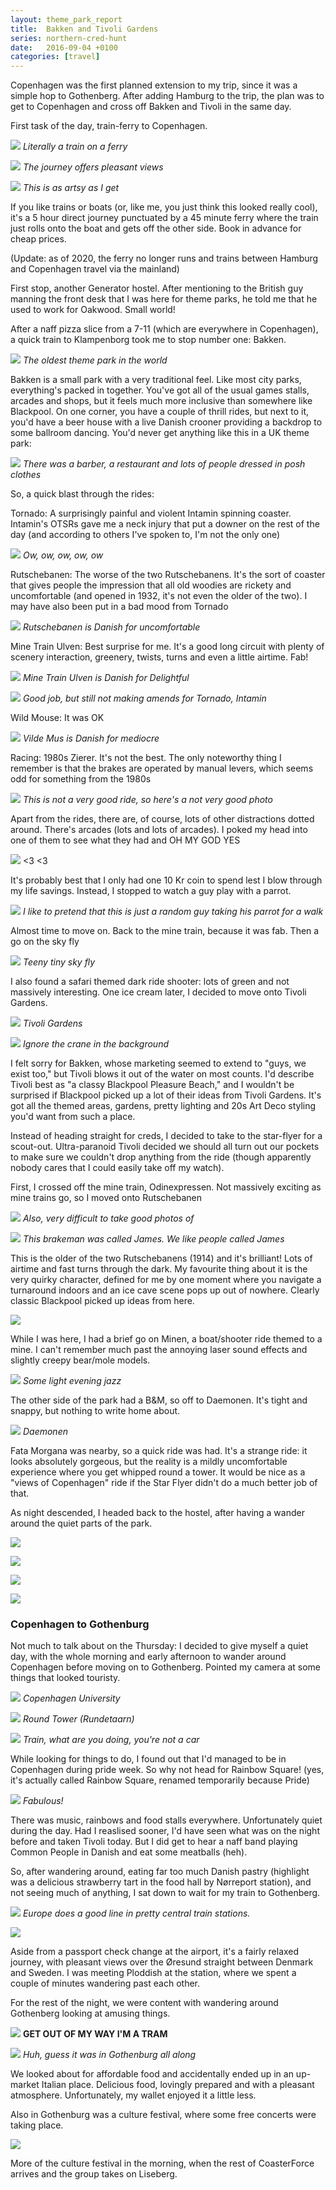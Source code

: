 ```yaml
---
layout: theme_park_report
title:  Bakken and Tivoli Gardens
series: northern-cred-hunt
date:   2016-09-04 +0100
categories: [travel]
---
```


Copenhagen was the first planned extension to my trip, since it was a simple hop to Gothenberg. After adding Hamburg to the trip, the plan was to get to Copenhagen and cross off Bakken and Tivoli in the same day.

First task of the day, train-ferry to Copenhagen.

![](http://i.imgur.com/gf7aqxF.jpg)
*Literally a train on a ferry*

![](http://i.imgur.com/OGOZC2e.jpg)
*The journey offers pleasant views*

![](http://i.imgur.com/gamYtTH.jpg)
*This is as artsy as I get*

If you like trains or boats (or, like me, you just think this looked really cool), it's a 5 hour direct journey punctuated by a 45 minute ferry where the train just rolls onto the boat and gets off the other side. Book in advance for cheap prices.

(Update: as of 2020, the ferry no longer runs and trains between Hamburg and Copenhagen travel via the mainland)

First stop, another Generator hostel. After mentioning to the British guy manning the front desk that I was here for theme parks, he told me that he used to work for Oakwood. Small world!

After a naff pizza slice from a 7-11 (which are everywhere in Copenhagen), a quick train to Klampenborg took me to stop number one: Bakken.

![](http://i.imgur.com/9quP3u2.jpg)
*The oldest theme park in the world*

Bakken is a small park with a very traditional feel. Like most city parks, everything's packed in together. You've got all of the usual games stalls, arcades and shops, but it feels much more inclusive than somewhere like Blackpool. On one corner, you have a couple of thrill rides, but next to it, you'd have a beer house with a live Danish crooner providing a backdrop to some ballroom dancing. You'd never get anything like this in a UK theme park:

![](http://i.imgur.com/v7GfFON.jpg)
*There was a barber, a restaurant and lots of people dressed in posh clothes*

So, a quick blast through the rides:

Tornado: A surprisingly painful and violent Intamin spinning coaster. Intamin's OTSRs gave me a neck injury that put a downer on the rest of the day (and according to others I've spoken to, I'm not the only one)

![](http://i.imgur.com/dZvOvmM.jpg)
*Ow, ow, ow, ow, ow*

Rutschebanen: The worse of the two Rutschebanens. It's the sort of coaster that gives people the impression that all old woodies are rickety and uncomfortable (and opened in 1932, it's not even the older of the two). I may have also been put in a bad mood from Tornado

![](http://i.imgur.com/UUtTCfJ.jpg)
*Rutschebanen is Danish for uncomfortable*

Mine Train Ulven: Best surprise for me. It's a good long circuit with plenty of scenery interaction, greenery, twists, turns and even a little airtime. Fab!

![](http://i.imgur.com/tuDaY52.jpg)
*Mine Train Ulven is Danish for Delightful*

![](http://i.imgur.com/Nj0HZFa.jpg)
*Good job, but still not making amends for Tornado, Intamin*

Wild Mouse: It was OK

![](http://i.imgur.com/uO6YdX8.jpg)
*Vilde Mus is Danish for mediocre*

Racing: 1980s Zierer. It's not the best. The only noteworthy thing I remember is that the brakes are operated by manual levers, which seems odd for something from the 1980s

![](http://i.imgur.com/MstDsNe.jpg)
*This is not a very good ride, so here's a not very good photo*

Apart from the rides, there are, of course, lots of other distractions dotted around. There's arcades (lots and lots of arcades). I poked my head into one of them to see what they had and OH MY GOD YES

![](http://i.imgur.com/peXeFsC.jpg)
<3 <3

It's probably best that I only had one 10 Kr coin to spend lest I blow through my life savings. Instead, I stopped to watch a guy play with a parrot.

![](http://i.imgur.com/8CeaQpZ.jpg)
*I like to pretend that this is just a random guy taking his parrot for a walk*

Almost time to move on. Back to the mine train, because it was fab. Then a go on the sky fly

![](http://i.imgur.com/beuCftK.jpg)
*Teeny tiny sky fly*

I also found a safari themed dark ride shooter: lots of green and not massively interesting. One ice cream later, I decided to move onto Tivoli Gardens.

![](http://i.imgur.com/uwKsr6d.jpg)
*Tivoli Gardens*

![](http://i.imgur.com/OJTKAwv.jpg)
*Ignore the crane in the background*

I felt sorry for Bakken, whose marketing seemed to extend to "guys, we exist too," but Tivoli blows it out of the water on most counts. I'd describe Tivoli best as "a classy Blackpool Pleasure Beach," and I wouldn't be surprised if Blackpool picked up a lot of their ideas from Tivoli Gardens. It's got all the themed areas, gardens, pretty lighting and 20s Art Deco styling you'd want from such a place.

Instead of heading straight for creds, I decided to take to the star-flyer for a scout-out. Ultra-paranoid Tivoli decided we should all turn out our pockets to make sure we couldn't drop anything from the ride (though apparently nobody cares that I could easily take off my watch).

First, I crossed off the mine train, Odinexpressen. Not massively exciting as mine trains go, so I moved onto Rutschebanen

![](http://i.imgur.com/8KXiLCv.jpg)
*Also, very difficult to take good photos of*

![](http://i.imgur.com/oTMqT9V.jpg)
*This brakeman was called James. We like people called James*

This is the older of the two Rutschebanens (1914) and it's brilliant! Lots of airtime and fast turns through the dark. My favourite thing about it is the very quirky character, defined for me by one moment where you navigate a turnaround indoors and an ice cave scene pops up out of nowhere. Clearly classic Blackpool picked up ideas from here.

![](http://i.imgur.com/i0ov5jn.jpg)

While I was here, I had a brief go on Minen, a boat/shooter ride themed to a mine. I can't remember much past the annoying laser sound effects and slightly creepy bear/mole models.

![](http://i.imgur.com/AS02CSP.jpg)
*Some light evening jazz*

The other side of the park had a B&M, so off to Daemonen. It's tight and snappy, but nothing to write home about.

![](http://i.imgur.com/nf3pq34.jpg)
*Daemonen*

Fata Morgana was nearby, so a quick ride was had. It's a strange ride: it looks absolutely gorgeous, but the reality is a mildly uncomfortable experience where you get whipped round a tower. It would be nice as a "views of Copenhagen" ride if the Star Flyer didn't do a much better job of that.

As night descended, I headed back to the hostel, after having a wander around the quiet parts of the park.

![](http://i.imgur.com/hT5kWvs.jpg)

![](http://i.imgur.com/SM6B8k1.jpg)

![](http://i.imgur.com/NfTGO1O.jpg)

![](http://i.imgur.com/V4aL2hF.jpg)


### Copenhagen to Gothenburg

Not much to talk about on the Thursday: I decided to give myself a quiet day, with the whole morning and early afternoon to wander around Copenhagen before moving on to Gothenberg. Pointed my camera at some things that looked touristy.

![](http://i.imgur.com/e9Sgbgq.jpg)
*Copenhagen University*

![](http://i.imgur.com/Gs0xgZ3.jpg)
*Round Tower (Rundetaarn)*

![](http://i.imgur.com/boAQk1u.jpg)
*Train, what are you doing, you're not a car*

While looking for things to do, I found out that I'd managed to be in Copenhagen during pride week. So why not head for Rainbow Square! (yes, it's actually called Rainbow Square, renamed temporarily because Pride)

![](http://i.imgur.com/SiXhO0L.jpg)
*Fabulous!*

There was music, rainbows and food stalls everywhere. Unfortunately quiet during the day. Had I reaslised sooner, I'd have seen what was on the night before and taken Tivoli today. But I did get to hear a naff band playing Common People in Danish and eat some meatballs (heh).

So, after wandering around, eating far too much Danish pastry (highlight was a delicious strawberry tart in the food hall by Nørreport station), and not seeing much of anything, I sat down to wait for my train to Gothenberg.

![](http://i.imgur.com/iSDIPiU.jpg)
*Europe does a good line in pretty central train stations.*

![](http://i.imgur.com/29XEshn.jpg)

Aside from a passport check change at the airport, it's a fairly relaxed journey, with pleasant views over the Øresund straight between Denmark and Sweden. I was meeting Ploddish at the station, where we spent a couple of minutes wandering past each other.

For the rest of the night, we were content with wandering around Gothenberg looking at amusing things.

![](http://i.imgur.com/ipTIuQc.jpg)
**GET OUT OF MY WAY I'M A TRAM**

![](http://i.imgur.com/xOLVm4R.jpg)
*Huh, guess it was in Gothenburg all along*

We looked about for affordable food and accidentally ended up in an up-market Italian place. Delicious food, lovingly prepared and with a pleasant atmosphere. Unfortunately, my wallet enjoyed it a little less.

Also in Gothenburg was a culture festival, where some free concerts were taking place.

![](http://i.imgur.com/WBQZZRd.jpg)

More of the culture festival in the morning, when the rest of CoasterForce arrives and the group takes on Liseberg.